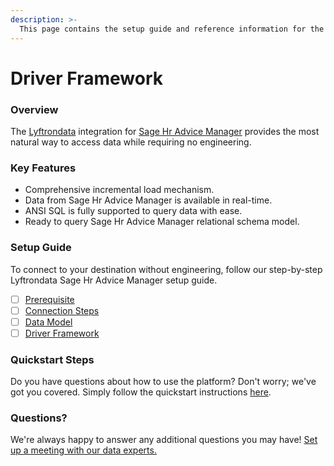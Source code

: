 ```yaml
---
description: >-
  This page contains the setup guide and reference information for the Sage Hr Advice Manager source connector.
---
```


# Driver Framework

### Overview

The [Lyftrondata](https://www.lyftrondata.com/) integration for [Sage Hr Advice Manager](None) provides the most natural way to access data while requiring no engineering.

### Key Features

* Comprehensive incremental load mechanism.
* Data from Sage Hr Advice Manager is available in real-time.&#x20;
* ANSI SQL is fully supported to query data with ease.
* Ready to query Sage Hr Advice Manager relational schema model.

### Setup Guide

To connect to your destination without engineering, follow our step-by-step Lyftrondata Sage Hr Advice Manager setup guide.

* [ ] [Prerequisite](../prerequisite.md)
* [ ] [Connection Steps](../connection-steps.md)
* [ ] [Data Model](../data-model/erd.md)
* [ ] [Driver Framework](../driver-framework/)

### Quickstart Steps

Do you have questions about how to use the platform? Don't worry; we've got you covered. Simply follow the quickstart instructions [here](../driver-framework/README.md).

### Questions? <a href="#questions" id="questions"></a>

We're always happy to answer any additional questions you may have! [Set up a meeting with our data experts.](https://www.lyftrondata.com/book-a-meeting/)


